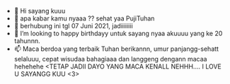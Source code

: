 - 👋 Hi sayang kuuu
- 👀 apa kabar kamu nyaaa ?? sehat yaa PujiTuhan
- 🌱 berhubung ini tgl 07 Juni 2021, jadiiiiiiii
- 💞️ I’m looking to happy birthdayy untuk sayang nyaa akuuuu yang ke 20 tahunnn.
- 📫 Maca berdoa yang terbaik Tuhan berikannn, umur panjangg-sehatt selaluuu, cepat wisudaa bahagiaaa dan langgeng dengann macaa hehehehe
<TETAP JADII DAYO YANG MACA KENALL NEHHH.... I LOVE U SAYANGG KUU <3> 

<!---
MARSHANDA1010/MARSHANDA1010 is a ✨ special ✨ repository because its `README.md` (this file) appears on your GitHub profile.
You can click the Preview link to take a look at your changes.
--->
